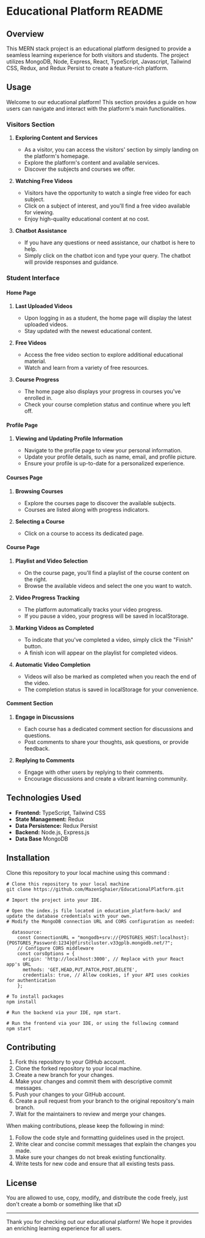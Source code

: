 # Educational Platform README

## Overview

This MERN stack project is an educational platform designed to provide a seamless learning experience for both visitors and students. The project utilizes MongoDB, Node, Express, React, TypeScript, Javascript, Tailwind CSS, Redux, and Redux Persist to create a feature-rich platform.


## Usage

Welcome to our educational platform! This section provides a guide on how users can navigate and interact with the platform's main functionalities.

### Visitors Section

1. **Exploring Content and Services**
   
   - As a visitor, you can access the visitors' section by simply landing on the platform's homepage.
   - Explore the platform's content and available services.
   - Discover the subjects and courses we offer.

2. **Watching Free Videos**

   - Visitors have the opportunity to watch a single free video for each subject.
   - Click on a subject of interest, and you'll find a free video available for viewing.
   - Enjoy high-quality educational content at no cost.

3. **Chatbot Assistance**

   - If you have any questions or need assistance, our chatbot is here to help.
   - Simply click on the chatbot icon and type your query. The chatbot will provide responses and guidance.

### Student Interface

#### Home Page

1. **Last Uploaded Videos**
   
   - Upon logging in as a student, the home page will display the latest uploaded videos.
   - Stay updated with the newest educational content.

2. **Free Videos**

   - Access the free video section to explore additional educational material.
   - Watch and learn from a variety of free resources.

3. **Course Progress**

   - The home page also displays your progress in courses you've enrolled in.
   - Check your course completion status and continue where you left off.

#### Profile Page

1. **Viewing and Updating Profile Information**

   - Navigate to the profile page to view your personal information.
   - Update your profile details, such as name, email, and profile picture.
   - Ensure your profile is up-to-date for a personalized experience.

#### Courses Page

1. **Browsing Courses**

   - Explore the courses page to discover the available subjects.
   - Courses are listed along with progress indicators.

2. **Selecting a Course**

   - Click on a course to access its dedicated page.

#### Course Page

1. **Playlist and Video Selection**

   - On the course page, you'll find a playlist of the course content on the right.
   - Browse the available videos and select the one you want to watch.

2. **Video Progress Tracking**

   - The platform automatically tracks your video progress.
   - If you pause a video, your progress will be saved in localStorage.

3. **Marking Videos as Completed**

   - To indicate that you've completed a video, simply click the "Finish" button.
   - A finish icon will appear on the playlist for completed videos.

4. **Automatic Video Completion**

   - Videos will also be marked as completed when you reach the end of the video.
   - The completion status is saved in localStorage for your convenience.

#### Comment Section

1. **Engage in Discussions**

   - Each course has a dedicated comment section for discussions and questions.
   - Post comments to share your thoughts, ask questions, or provide feedback.

2. **Replying to Comments**

   - Engage with other users by replying to their comments.
   - Encourage discussions and create a vibrant learning community.

## Technologies Used

- **Frontend:** TypeScript, Tailwind CSS
- **State Management:** Redux
- **Data Persistence:** Redux Persist
- **Backend:** Node.js, Express.js
- **Data Base** MongoDB 

## Installation

Clone this repository to your local machine using this command :
```
# Clone this repository to your local machine
git clone https://github.com/MazenSghaier/EducationalPlatform.git

# Import the project into your IDE.

# Open the index.js file located in education_platform-back/ and update the database credentials with your own.
# Modify the MongoDB connection URL and CORS configuration as needed:

  datasource:
    const ConnectionURL = "mongodb+srv://{POSTGRES_HOST:localhost}:{POSTGRES_Password:1234}@firstcluster.v33gplb.mongodb.net/?";
    // Configure CORS middleware
    const corsOptions = {
      origin: 'http://localhost:3000', // Replace with your React app's URL
      methods: 'GET,HEAD,PUT,PATCH,POST,DELETE',
      credentials: true, // Allow cookies, if your API uses cookies for authentication
    };

# To install packages
npm install

# Run the backend via your IDE, npm start.

# Run the frontend via your IDE, or using the following command
npm start
```
## Contributing

1. Fork this repository to your GitHub account.
2. Clone the forked repository to your local machine.
3. Create a new branch for your changes.
4. Make your changes and commit them with descriptive commit messages.
5. Push your changes to your GitHub account.
6. Create a pull request from your branch to the original repository's main branch.
7. Wait for the maintainers to review and merge your changes.

When making contributions, please keep the following in mind:

1. Follow the code style and formatting guidelines used in the project.
2. Write clear and concise commit messages that explain the changes you made.
3. Make sure your changes do not break existing functionality.
4. Write tests for new code and ensure that all existing tests pass.

## License

You are allowed to use, copy, modify, and distribute the code freely, just don't create a bomb or something like that xD

---

Thank you for checking out our educational platform! We hope it provides an enriching learning experience for all users.
